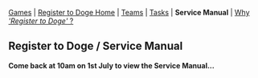 [Games](/docs) | [Register to Doge Home](/docs/register-to-doge) | [Teams](/docs/register-to-doge-teams) | [Tasks](/docs/register-to-doge-tasks) | **Service Manual** | [Why _'Register to Doge'_ ?](/docs/register-to-doge-why)

## Register to Doge / Service Manual

**Come back at 10am on 1st July to view the Service Manual...**
